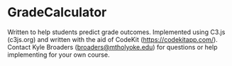 # GradeCalculator

Written to help students predict grade outcomes. Implemented using C3.js (c3js.org) and written with the aid of CodeKit (https://codekitapp.com/).
Contact Kyle Broaders (broaders@mtholyoke.edu) for questions or help implementing for your own course.
